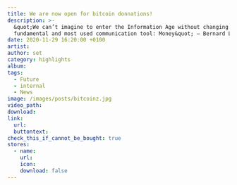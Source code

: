 ```yaml
---
title: We are now open for bitcoin donnations!
description: >-
  &quot;We can’t imagine to enter the Information Age without changing the
  fundamental and most used communication tool: Money&quot; – Bernard Lietaer
date: 2020-11-29 16:20:00 +0100
artist:
author: set
category: highlights
album:
tags:
  - Future
  - internal
  - News
image: /images/posts/bitcoinz.jpg
video_path:
download:
link:
  url:
  buttontext:
check_this_if_cannot_be_bought: true
stores:
  - name:
    url:
    icon:
    download: false
---
```


